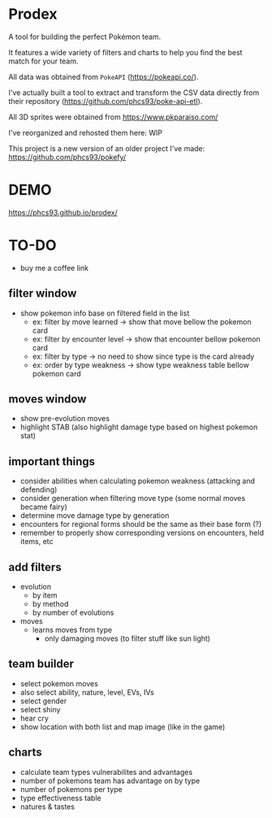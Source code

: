 # Prodex

A tool for building the perfect Pokémon team.

It features a wide variety of filters and charts to help you find the best match for your team.

All data was obtained from `PokeAPI` (https://pokeapi.co/).

I've actually built a tool to extract and transform the CSV data directly from their repository (https://github.com/phcs93/poke-api-etl).

All 3D sprites were obtained from https://www.pkparaiso.com/

I've reorganized and rehosted them here: WIP

This project is a new version of an older project I've made: https://github.com/phcs93/pokefy/

# DEMO

https://phcs93.github.io/prodex/

# TO-DO

  - buy me a coffee link

## filter window

  - show pokemon info base on filtered field in the list
    - ex: filter by move learned -> show that move bellow the pokemon card
    - ex: filter by encounter level -> show that encounter bellow pokemon card
    - ex: filter by type -> no need to show since type is the card already
    - ex: order by type weakness -> show type weakness table bellow pokemon card

## moves window

  - show pre-evolution moves
  - highlight STAB (also highlight damage type based on highest pokemon stat)

## important things

  - consider abilities when calculating pokemon weakness (attacking and defending)
  - consider generation when filtering move type (some normal moves became fairy)
  - determine move damage type by generation
  - encounters for regional forms should be the same as their base form (?)
  - remember to properly show corresponding versions on encounters, held items, etc

## add filters

  - evolution
    - by item
    - by method
    - by number of evolutions
  - moves
    - learns moves from type
      - only damaging moves (to filter stuff like sun light)

## team builder 

  - select pokemon moves
  - also select ability, nature, level, EVs, IVs
  - select gender
  - select shiny
  - hear cry
  - show location with both list and map image (like in the game)

## charts

  - calculate team types vulnerabilites and advantages
  - number of pokemons team has advantage on by type
  - number of pokemons per type
  - type effectiveness table
  - natures & tastes
